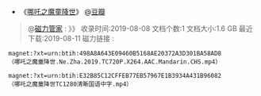 - 《[哪吒之魔童降世](https://movie.douban.com/subject/26794435/)》 @[豆瓣](https://movie.douban.com/subject/26794435/)

> @[磁力管家](https://66cili.xyz/search-%E5%93%AA%E5%90%92%E4%B9%8B%E9%AD%94%E7%AB%A5%E9%99%8D%E4%B8%96-0-0-1.html)  :
》》  收录时间:2019-08-08 文档个数:1 文档大小:1.6 GB 最近下载:2019-08-11  磁力链接 :
```
magnet:?xt=urn:btih:498A8A643E09460B5168AE20372A3D301BA58AD8 
（哪吒之魔童降世.Ne.Zha.2019.TC720P.X264.AAC.Mandarin.CHS.mp4）

magnet:?xt=urn:btih:E32B85C12CFFEB77EB57967E1B3934A431B96082 
（哪吒之魔童降世TC1280清晰国语中字.mp4）
```
